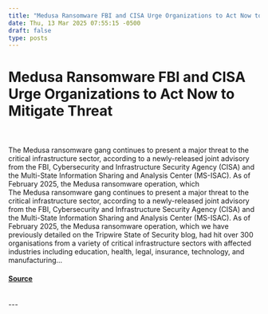 ```yaml
---
title: "Medusa Ransomware FBI and CISA Urge Organizations to Act Now to Mitigate Threat"
date: Thu, 13 Mar 2025 07:55:15 -0500
draft: false
type: posts
---
```

# Medusa Ransomware FBI and CISA Urge Organizations to Act Now to Mitigate Threat

<br/>

<br/>
 The Medusa ransomware gang continues to present a major threat to the critical infrastructure sector, according to a newly-released joint advisory from the FBI, Cybersecurity and Infrastructure Security Agency (CISA) and the Multi-State Information Sharing and Analysis Center (MS-ISAC). As of February 2025, the Medusa ransomware operation, which
<br/>
The Medusa ransomware gang continues to present a major threat to the critical infrastructure sector, according to a newly-released joint advisory from the FBI, Cybersecurity and Infrastructure Security Agency (CISA) and the Multi-State Information Sharing and Analysis Center (MS-ISAC). As of February 2025, the Medusa ransomware operation, which we have previously detailed on the Tripwire State of Security blog, had hit over 300 organisations from a variety of critical infrastructure sectors with affected industries including education, health, legal, insurance, technology, and manufacturing...

#### [Source](https://www.tripwire.com/state-of-security/medusa-ransomware-fbi-and-cisa-urge-organizations-act-now-mitigate-threat)

<br/>
---
